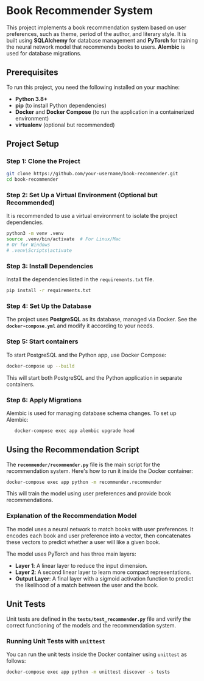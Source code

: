 # Book Recommender System

This project implements a book recommendation system based on user preferences, such as theme, period of the author, and literary style. It is built using **SQLAlchemy** for database management and **PyTorch** for training the neural network model that recommends books to users. **Alembic** is used for database migrations.

## Prerequisites

To run this project, you need the following installed on your machine:

- **Python 3.8+**
- **pip** (to install Python dependencies)
- **Docker** and **Docker Compose** (to run the application in a containerized environment)
- **virtualenv** (optional but recommended)

## Project Setup

### Step 1: Clone the Project

```bash
git clone https://github.com/your-username/book-recommender.git
cd book-recommender
```

### Step 2: Set Up a Virtual Environment (Optional but Recommended)

It is recommended to use a virtual environment to isolate the project dependencies.

```bash
python3 -m venv .venv
source .venv/bin/activate  # For Linux/Mac
# Or for Windows
# .venv\Scripts\activate
```

### Step 3: Install Dependencies

Install the dependencies listed in the `requirements.txt` file.

```bash
pip install -r requirements.txt
```

### Step 4: Set Up the Database

The project uses **PostgreSQL** as its database, managed via Docker. See the **`docker-compose.yml`** and modify it according to your needs.

### Step 5: Start containers

To start PostgreSQL and the Python app, use Docker Compose:

```bash
docker-compose up --build
```

This will start both PostgreSQL and the Python application in separate containers.

### Step 6: Apply Migrations

Alembic is used for managing database schema changes. To set up Alembic:

```bash
   docker-compose exec app alembic upgrade head
   ```


## Using the Recommendation Script

The **`recommender/recommender.py`** file is the main script for the recommendation system. Here's how to run it inside the Docker container:

```bash
docker-compose exec app python -m recommender.recommender
```

This will train the model using user preferences and provide book recommendations.

### Explanation of the Recommendation Model

The model uses a neural network to match books with user preferences. It encodes each book and user preference into a vector, then concatenates these vectors to predict whether a user will like a given book.

The model uses PyTorch and has three main layers:
- **Layer 1**: A linear layer to reduce the input dimension.
- **Layer 2**: A second linear layer to learn more compact representations.
- **Output Layer**: A final layer with a sigmoid activation function to predict the likelihood of a match between the user and the book.

## Unit Tests

Unit tests are defined in the **`tests/test_recommender.py`** file and verify the correct functioning of the models and the recommendation system.

### Running Unit Tests with `unittest`

You can run the unit tests inside the Docker container using `unittest` as follows:

```bash
docker-compose exec app python -m unittest discover -s tests
```
